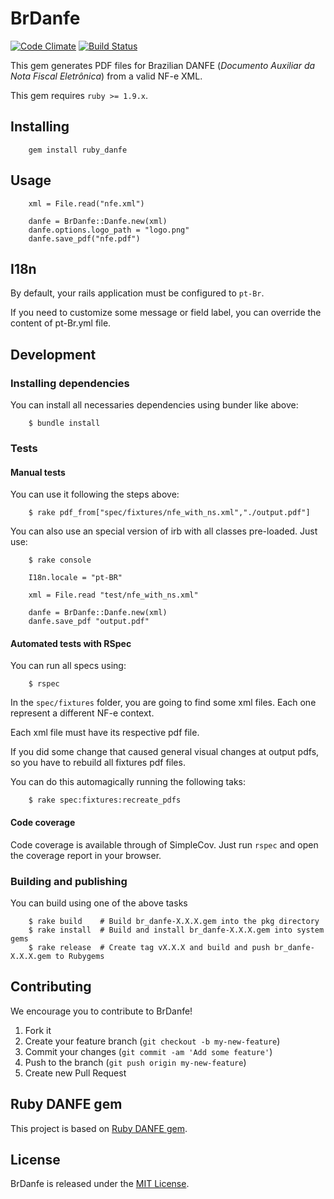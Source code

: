 # BrDanfe

[![Code Climate](https://codeclimate.com/github/asseinfo/br_danfe.png)](https://codeclimate.com/github/asseinfo/br_danfe) [![Build Status](https://travis-ci.org/asseinfo/br_danfe.png?branch=master)](https://travis-ci.org/asseinfo/br_danfe)

This gem generates PDF files for Brazilian DANFE (_Documento Auxiliar da Nota Fiscal Eletrônica_) from a valid NF-e XML.

This gem requires `ruby >= 1.9.x`.

## Installing

        gem install ruby_danfe

## Usage

        xml = File.read("nfe.xml")

        danfe = BrDanfe::Danfe.new(xml)
        danfe.options.logo_path = "logo.png"
        danfe.save_pdf("nfe.pdf")

## I18n

By default, your rails application must be configured to `pt-Br`.

If you need to customize some message or field label, you can override the content of pt-Br.yml file.

## Development

### Installing dependencies

You can install all necessaries dependencies using bunder like above:

        $ bundle install

### Tests

#### Manual tests

You can use it following the steps above:

        $ rake pdf_from["spec/fixtures/nfe_with_ns.xml","./output.pdf"]

You can also use an special version of irb with all classes pre-loaded. Just use:

        $ rake console

        I18n.locale = "pt-BR"

        xml = File.read "test/nfe_with_ns.xml"

        danfe = BrDanfe::Danfe.new(xml)
        danfe.save_pdf "output.pdf"

#### Automated tests with RSpec

You can run all specs using:

        $ rspec

In the `spec/fixtures` folder, you are going to find some xml files. Each one represent a different NF-e context.

Each xml file must have its respective pdf file.

If you did some change that caused general visual changes at output pdfs, so you have to rebuild all fixtures pdf files.

You can do this automagically running the following taks:

        $ rake spec:fixtures:recreate_pdfs

#### Code coverage

Code coverage is available through of SimpleCov. Just run `rspec` and open the coverage report in your browser.

### Building and publishing

You can build using one of the above tasks

        $ rake build    # Build br_danfe-X.X.X.gem into the pkg directory
        $ rake install  # Build and install br_danfe-X.X.X.gem into system gems
        $ rake release  # Create tag vX.X.X and build and push br_danfe-X.X.X.gem to Rubygems

## Contributing

We encourage you to contribute to BrDanfe!

1. Fork it
2. Create your feature branch (`git checkout -b my-new-feature`)
3. Commit your changes (`git commit -am 'Add some feature'`)
4. Push to the branch (`git push origin my-new-feature`)
5. Create new Pull Request

## Ruby DANFE gem

This project is based on [Ruby DANFE gem](http://github.com/taxweb/ruby_danfe).

## License

BrDanfe is released under the [MIT License](http://www.opensource.org/licenses/MIT).
